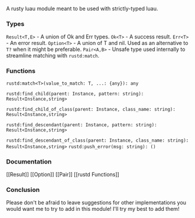 A rusty luau module meant to be used with strictly-typed luau.
### Types
`Result<T,E>` - A union of Ok and Err types.
	`Ok<T>` - A success result.
	`Err<T>` - An error result.
`Option<T>` - A union of T and nil. Used as an alternative to `T?` when it might be preferable.
`Pair<A,B>` - Unsafe type used internally to streamline matching with `rustd:match`.

### Functions
`rustd:match<T>(value_to_match: T, ...: {any}): any`

`rustd:find_child(parent: Instance, pattern: string): Result<Instance,string>`

`rustd:find_child_of_class(parent: Instance, class_name: string): Result<Instance,string>`

`rustd:find_descendant(parent: Instance, pattern: string): Result<Instance,string>`

`rustd:find_descendant_of_class(parent: Instance, class_name: string): Result<Instance,string>`
`rustd:push_error(msg: string): ()`

### Documentation
[[Result]]
[[Option]]
[[Pair]]
[[rustd Functions]]

### Conclusion
Please don't be afraid to leave suggestions for other implementations you would want me to try to add in this module! I'll try my best to add them!
